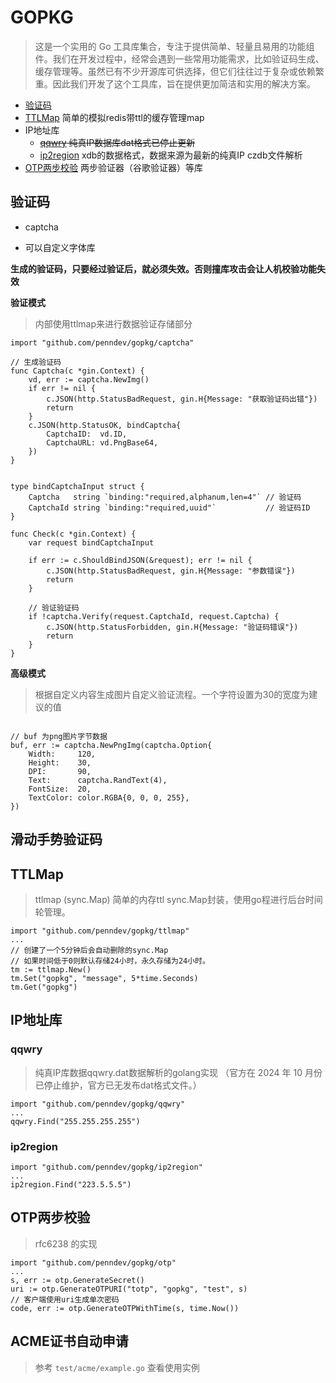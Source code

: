 # GOPKG

> 这是一个实用的 Go 工具库集合，专注于提供简单、轻量且易用的功能组件。我们在开发过程中，经常会遇到一些常用功能需求，比如验证码生成、缓存管理等。虽然已有不少开源库可供选择，但它们往往过于复杂或依赖繁重。因此我们开发了这个工具库，旨在提供更加简洁和实用的解决方案。

- [验证码](#验证码)
- [TTLMap](#TTLMap) 简单的模拟redis带ttl的缓存管理map
- IP地址库
	- ~~[qqwry](#qqwry) 纯真IP数据库dat格式已停止更新~~
	- [ip2region](#ip2region) xdb的数据格式，数据来源为最新的纯真IP czdb文件解析
- [OTP两步校验](#OTP两步校验) 两步验证器（谷歌验证器）等库


## 验证码 

- captcha

- 可以自定义字体库

**生成的验证码，只要经过验证后，就必须失效。否则撞库攻击会让人机校验功能失效**

**验证模式**
> 内部使用ttlmap来进行数据验证存储部分

```golang
import "github.com/penndev/gopkg/captcha"

// 生成验证码
func Captcha(c *gin.Context) {
	vd, err := captcha.NewImg()
	if err != nil {
		c.JSON(http.StatusBadRequest, gin.H{Message: "获取验证码出错"})
		return
	}
	c.JSON(http.StatusOK, bindCaptcha{
		CaptchaID:  vd.ID,
		CaptchaURL: vd.PngBase64,
	})
}


type bindCaptchaInput struct {
	Captcha   string `binding:"required,alphanum,len=4"` // 验证码
	CaptchaId string `binding:"required,uuid"`           // 验证码ID
}

func Check(c *gin.Context) {
	var request bindCaptchaInput

	if err := c.ShouldBindJSON(&request); err != nil {
		c.JSON(http.StatusBadRequest, gin.H{Message: "参数错误"})
		return
	}

	// 验证验证码
	if !captcha.Verify(request.CaptchaId, request.Captcha) {
		c.JSON(http.StatusForbidden, gin.H{Message: "验证码错误"})
		return
	}
}

```

**高级模式** 

> 根据自定义内容生成图片自定义验证流程。一个字符设置为30的宽度为建议的值

```golang

// buf 为png图片字节数据
buf, err := captcha.NewPngImg(captcha.Option{
    Width:     120,
    Height:    30,
    DPI:       90,
    Text:      captcha.RandText(4),
    FontSize:  20,
    TextColor: color.RGBA{0, 0, 0, 255},
})

```

## 滑动手势验证码

## TTLMap
>ttlmap (sync.Map) 简单的内存ttl sync.Map封装，使用go程进行后台时间轮管理。

```golang
import "github.com/penndev/gopkg/ttlmap"
...
// 创建了一个5分钟后会自动删除的sync.Map
// 如果时间低于0则默认存储24小时，永久存储为24小时。
tm := ttlmap.New()
tm.Set("gopkg", "message", 5*time.Seconds)
tm.Get("gopkg")
```

## IP地址库

### qqwry
> 纯真IP库数据qqwry.dat数据解析的golang实现 （官方在 2024 年 10 月份已停止维护，官方已无发布dat格式文件。）

```golang
import "github.com/penndev/gopkg/qqwry"
...
qqwry.Find("255.255.255.255")
```

### ip2region

```golang
import "github.com/penndev/gopkg/ip2region"
...
ip2region.Find("223.5.5.5")
```


## OTP两步校验
> rfc6238 的实现

```golang
import "github.com/penndev/gopkg/otp"
...
s, err := otp.GenerateSecret()
uri := otp.GenerateOTPURI("totp", "gopkg", "test", s)
// 客户端使用uri生成单次密码
code, err := otp.GenerateOTPWithTime(s, time.Now())
```

## ACME证书自动申请

> 参考 `test/acme/example.go` 查看使用实例
